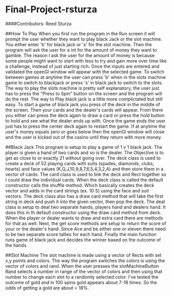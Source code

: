 # Final-Project-rsturza
####Contributors: Reed Sturza

##How To Play
When you first run the program in the Run screen it will prompt the user whether they want to play black Jack or the slot machine. You either enter 'b' for
black jack or 's' for the slot machine. Then the program will ask the user for a int for the amount of money they want to gamble. The reason I ask the user
for the amount of money is because some people might want to start with less to try and gain more over time like a challenge, instead of just starting rich.
Once the inputs are entered and validated the openGl window will appear with the selected game. To switch between games at anytime the user can press 'b'
when in the slots machine game to switch to blackjack or press 's' in black jack to switch to the slots. The way to play the slots machine is pretty self
explanatory, the user just has to press the "Press to Spin" button on the screen and the program will do the rest. The way to Play black jack is a little
more complictated but still easy. To start a game of black jack you press of the deck in the middle of the screen. Then your cards and the dealer's cards will
appear. From there you either can press the deck again to draw a card or press the hold button to hold and see what the dealer ends up with. Once the game
ends the user just has to press the center deck again to restart the game. If at anytime the user's money equals zero or goes below then the openGl window
will close and the user is kicked out of the casino until they return with more money.

##Black Jack
This program is setup to play a game of 1 v 1 black jack. The player is given a hand of two cards and so is the dealer. The Objective is to get as close
to or exactly 21 without going over. The deck class is used to create a deck of 52 playing cards with suits (spades, diamonds, clubs, hearts) and face 
values (K,Q,J,10,9,8,7,6,5,4,3,2,A) and then store them in a vector of cards. The card class is used to link the deck and Rect together so I could draw the
individual cards. When the deck class is called the default constructor calls the shuffle method. Which basically creates the deck 
vector and adds in the card strings (ex. 10 S) using the face and suit vectors. The deck class also has a draw card method that will take the first string
in deck and push it into the given vector, then pop the deck. The deal class is setup to deal two separate hands, players hand and dealers hand. It does
this in th default constructor using the draw card method from deck. When the player or dealer wants to draw and extra card there are methods for that
as well. Next, the get score methods are setup to return the score of your or the dealer's hand. Since Ace and be either one or eleven there need to be
two separate score tallies for each hand. Finally the main function runs game of black jack and decides the winner based on the outcome of the hands. 

##Slot Machine
The slot machine is made using a vector of Rects with set x,y points and colors. The way the program switches the colors is using the vector of colors
and rand. When the user presses the slotMachineButton Rand selects a number in range of the vector of colors and then using that number to change each
slot to a randomly selected color. I've tested the outcome of gold and in 100 spins gold appears about 7-18 times. So the odds of getting a gold are 
about < 18%. 

